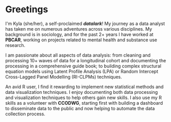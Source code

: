 # Greetings

I'm Kyla (she/her), a self-proclaimed ***datalark***! My journey as a data analyst has taken me on numerous adventures across various disciplines. My background is in sociology, and for the past 2+ years I have worked at **PBCAR**, working on projects related to mental health and substance use research.

I am passionate about all aspects of data analysis: from cleaning and processing 10+ waves of data for a longitudinal cohort and documenting the processing in a comprehensive guide book; to building complex structural equation models using Latent Profile Analysis (LPA) or Random Intercept Cross-Lagged Panel Modelling (RI-CLPMs) techniques. 

An avid R user, I find it rewarding to implement new statistical methods and data visualization techniques. I enjoy documenting both data processing and visualization techniques to help others gain new skills. I also use my R skills as a volunteer with **CCODWG**, starting first with building a dashboard to disseminate data to the public and now helping to automate the data collection process. 
